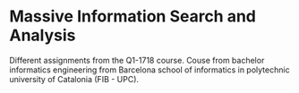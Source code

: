 # Massive Information Search and Analysis

Different assignments from the Q1-1718 course. Couse from bachelor informatics engineering from Barcelona school of informatics in polytechnic university of Catalonia (FIB - UPC).
